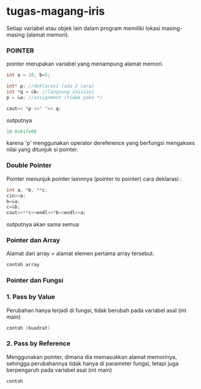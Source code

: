 # tugas-magang-iris

Setiap variabel atau objek lain dalam program memiliki lokasi masing-masing (alamat memori).

### POINTER
pointer merupakan variabel yang menampung alamat memori.
```c
int a = 10, b=5;

int* p; //deklarasi (ada 2 cara)
int *q = &b; //langsung inisiasi
p = &a; //assignment (tidak pake *)

cout<< *p <<" "<< q;
````
outputnya
````c
10 0x61fe08
````
karena 'p' menggunakan operator dereference yang berfungsi mengakses nilai yang ditunjuk si pointer.

### Double Pointer
Pointer menunjuk pointer lainnnya (pointer to pointer)
cara deklarasi :
````c
int a, *b, **c;
cin>>a;
b=&a;
c=&b;
cout<<**c<<endl<<*b<<endl<<a;
````
outputnya akan sama semua


### Pointer dan Array
Alamat dari array = alamat elemen pertama array tersebut.
````c
contoh array
````
### Pointer dan Fungsi
### 1. Pass by Value
Perubahan hanya terjadi di fungsi, tidak berubah pada variabel asal (int main)
````c
contoh (kuadrat)
````
### 2. Pass by Reference
Menggunakan pointer, dimana dia memasukkan alamat memorinya, sehingga perubahannya tidak hanya di parameter fungsi, tetapi juga berpengaruh pada variabel asal (int main)
````c
contoh
````
